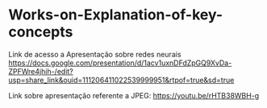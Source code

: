 # Works-on-Explanation-of-key-concepts

Link de acesso a Apresentação sobre redes neurais 
https://docs.google.com/presentation/d/1acv1uxnDFdZpGQ9XvDa-ZPFWre4jhih-/edit?usp=share_link&ouid=111206411022539999951&rtpof=true&sd=true


Link sobre apresentação referente a JPEG:  https://youtu.be/rHTB38WBH-g
